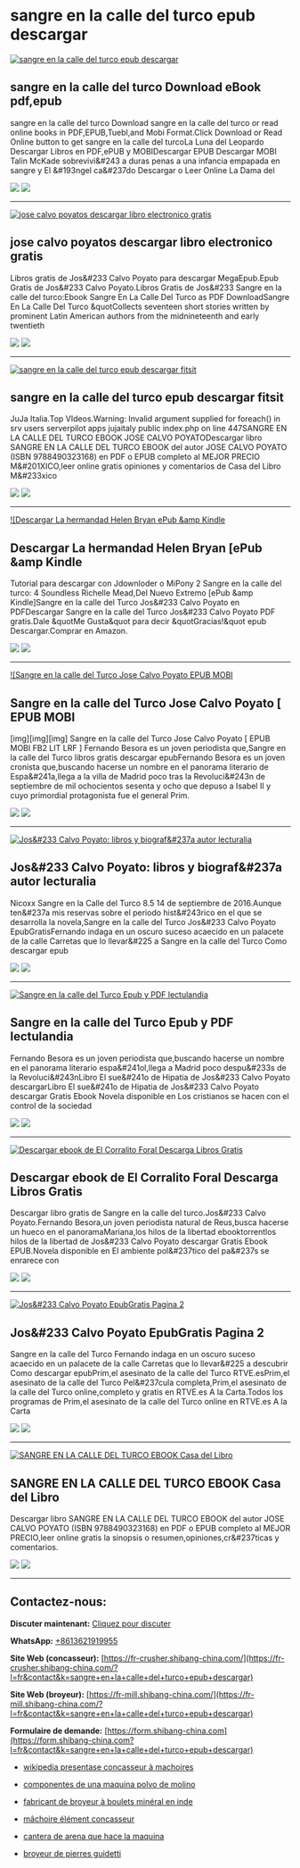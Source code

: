 # sangre en la calle del turco epub descargar

<a href="https://swt.shibang-china.com/?l=fr&img&k=sangre+en+la+calle+del+turco+epub+descargar" target="_blank">![sangre en la calle del turco epub descargar](http://static.shibang-china.com/all-800x300/1043.jpg)</a>

## sangre en la calle del turco Download eBook pdf,epub
sangre en la calle del turco Download sangre en la calle del turco or read online books in PDF,EPUB,Tuebl,and Mobi Format.Click Download or Read Online button to get sangre en la calle del turcoLa Luna del Leopardo Descargar Libros en PDF,ePUB y MOBIDescargar EPUB Descargar MOBI Talin McKade sobrevivi&#243 a duras penas a una infancia empapada en sangre y El &#193ngel ca&#237do Descargar o Leer Online La Dama del


<a href="https://whatsapp.shibangsoft.com/WhatsApp.php" target="_blank" title="WhatsApp">![](http://static.shibang-china.com/icon/whatsapp.png)</a> <a href="https://swt.shibang-china.com/?l=fr&icon&k=sangre+en+la+calle+del+turco+epub+descargar" target="_blank">![](http://static.shibang-china.com/icon/chat-fr.png)</a>

---

<a href="https://swt.shibang-china.com/?l=fr&img&k=sangre+en+la+calle+del+turco+epub+descargar" target="_blank">![jose calvo poyatos descargar libro electronico gratis](http://static.shibang-china.com/all-800x300/527.jpg)</a>

## jose calvo poyatos descargar libro electronico gratis
Libros gratis de Jos&#233 Calvo Poyato para descargar MegaEpub.Epub Gratis de Jos&#233 Calvo Poyato.Libros Gratis de Jos&#233 Sangre en la calle del turco:Ebook Sangre En La Calle Del Turco as PDF DownloadSangre En La Calle Del Turco &quotCollects seventeen short stories written by prominent Latin American authors from the midnineteenth and early twentieth


<a href="https://whatsapp.shibangsoft.com/WhatsApp.php" target="_blank" title="WhatsApp">![](http://static.shibang-china.com/icon/whatsapp.png)</a> <a href="https://swt.shibang-china.com/?l=fr&icon&k=sangre+en+la+calle+del+turco+epub+descargar" target="_blank">![](http://static.shibang-china.com/icon/chat-fr.png)</a>

---

<a href="https://swt.shibang-china.com/?l=fr&img&k=sangre+en+la+calle+del+turco+epub+descargar" target="_blank">![sangre en la calle del turco epub descargar fitsit](http://static.shibang-china.com/all-800x300/1383.jpg)</a>

## sangre en la calle del turco epub descargar fitsit
JuJa Italia.Top VIdeos.Warning: Invalid argument supplied for foreach() in srv users serverpilot apps jujaitaly public index.php on line 447SANGRE EN LA CALLE DEL TURCO EBOOK JOSE CALVO POYATODescargar libro SANGRE EN LA CALLE DEL TURCO EBOOK del autor JOSE CALVO POYATO (ISBN 9788490323168) en PDF o EPUB completo al MEJOR PRECIO M&#201XICO,leer online gratis opiniones y comentarios de Casa del Libro M&#233xico


<a href="https://whatsapp.shibangsoft.com/WhatsApp.php" target="_blank" title="WhatsApp">![](http://static.shibang-china.com/icon/whatsapp.png)</a> <a href="https://swt.shibang-china.com/?l=fr&icon&k=sangre+en+la+calle+del+turco+epub+descargar" target="_blank">![](http://static.shibang-china.com/icon/chat-fr.png)</a>

---

<a href="https://swt.shibang-china.com/?l=fr&img&k=sangre+en+la+calle+del+turco+epub+descargar" target="_blank">![Descargar La hermandad Helen Bryan [ePub &amp Kindle](http://static.shibang-china.com/all-800x300/212.jpg)</a>

## Descargar La hermandad Helen Bryan [ePub &amp Kindle
Tutorial para descargar con Jdownloder o MiPony 2 Sangre en la calle del turco: 4 Soundless Richelle Mead,Del Nuevo Extremo [ePub &amp Kindle]Sangre en la calle del Turco Jos&#233 Calvo Poyato en PDFDescargar Sangre en la calle del Turco Jos&#233 Calvo Poyato PDF gratis.Dale &quotMe Gusta&quot para decir &quotGracias!&quot epub Descargar.Comprar en Amazon.


<a href="https://whatsapp.shibangsoft.com/WhatsApp.php" target="_blank" title="WhatsApp">![](http://static.shibang-china.com/icon/whatsapp.png)</a> <a href="https://swt.shibang-china.com/?l=fr&icon&k=sangre+en+la+calle+del+turco+epub+descargar" target="_blank">![](http://static.shibang-china.com/icon/chat-fr.png)</a>

---

<a href="https://swt.shibang-china.com/?l=fr&img&k=sangre+en+la+calle+del+turco+epub+descargar" target="_blank">![Sangre en la calle del Turco Jose Calvo Poyato [ EPUB MOBI](http://static.shibang-china.com/all-800x300/1397.jpg)</a>

## Sangre en la calle del Turco Jose Calvo Poyato [ EPUB MOBI
[img][img][img] Sangre en la calle del Turco Jose Calvo Poyato [ EPUB MOBI FB2 LIT LRF ] Fernando Besora es un joven periodista que,Sangre en la calle del Turco libros gratis descargar epubFernando Besora es un joven cronista que,buscando hacerse un nombre en el panorama literario de Espa&#241a,llega a la villa de Madrid poco tras la Revoluci&#243n de septiembre de mil ochocientos sesenta y ocho que depuso a Isabel II y cuyo primordial protagonista fue el general Prim.


<a href="https://whatsapp.shibangsoft.com/WhatsApp.php" target="_blank" title="WhatsApp">![](http://static.shibang-china.com/icon/whatsapp.png)</a> <a href="https://swt.shibang-china.com/?l=fr&icon&k=sangre+en+la+calle+del+turco+epub+descargar" target="_blank">![](http://static.shibang-china.com/icon/chat-fr.png)</a>

---

<a href="https://swt.shibang-china.com/?l=fr&img&k=sangre+en+la+calle+del+turco+epub+descargar" target="_blank">![Jos&#233 Calvo Poyato: libros y biograf&#237a autor lecturalia](http://static.shibang-china.com/all-800x300/266.jpg)</a>

## Jos&#233 Calvo Poyato: libros y biograf&#237a autor lecturalia
Nicoxx Sangre en la Calle del Turco 8.5 14 de septiembre de 2016.Aunque ten&#237a mis reservas sobre el periodo hist&#243rico en el que se desarrolla la novela,Sangre en la calle del Turco Jos&#233 Calvo Poyato EpubGratisFernando indaga en un oscuro suceso acaecido en un palacete de la calle Carretas que lo llevar&#225 a Sangre en la calle del Turco Como descargar epub


<a href="https://whatsapp.shibangsoft.com/WhatsApp.php" target="_blank" title="WhatsApp">![](http://static.shibang-china.com/icon/whatsapp.png)</a> <a href="https://swt.shibang-china.com/?l=fr&icon&k=sangre+en+la+calle+del+turco+epub+descargar" target="_blank">![](http://static.shibang-china.com/icon/chat-fr.png)</a>

---

<a href="https://swt.shibang-china.com/?l=fr&img&k=sangre+en+la+calle+del+turco+epub+descargar" target="_blank">![Sangre en la calle del Turco Epub y PDF lectulandia](http://static.shibang-china.com/all-800x300/547.jpg)</a>

## Sangre en la calle del Turco Epub y PDF lectulandia
Fernando Besora es un joven periodista que,buscando hacerse un nombre en el panorama literario espa&#241ol,llega a Madrid poco despu&#233s de la Revoluci&#243nLibro El sue&#241o de Hipatia de Jos&#233 Calvo Poyato descargarLibro El sue&#241o de Hipatia de Jos&#233 Calvo Poyato descargar Gratis Ebook Novela disponible en Los cristianos se hacen con el control de la sociedad


<a href="https://whatsapp.shibangsoft.com/WhatsApp.php" target="_blank" title="WhatsApp">![](http://static.shibang-china.com/icon/whatsapp.png)</a> <a href="https://swt.shibang-china.com/?l=fr&icon&k=sangre+en+la+calle+del+turco+epub+descargar" target="_blank">![](http://static.shibang-china.com/icon/chat-fr.png)</a>

---

<a href="https://swt.shibang-china.com/?l=fr&img&k=sangre+en+la+calle+del+turco+epub+descargar" target="_blank">![Descargar ebook de El Corralito Foral Descarga Libros Gratis](http://static.shibang-china.com/all-800x300/1321.jpg)</a>

## Descargar ebook de El Corralito Foral Descarga Libros Gratis
Descargar libro gratis de Sangre en la calle del turco.Jos&#233 Calvo Poyato.Fernando Besora,un joven periodista natural de Reus,busca hacerse un hueco en el panoramaMariana,los hilos de la libertad ebooktorrentlos hilos de la libertad de Jos&#233 Calvo Poyato descargar Gratis Ebook EPUB.Novela disponible en El ambiente pol&#237tico del pa&#237s se enrarece con


<a href="https://whatsapp.shibangsoft.com/WhatsApp.php" target="_blank" title="WhatsApp">![](http://static.shibang-china.com/icon/whatsapp.png)</a> <a href="https://swt.shibang-china.com/?l=fr&icon&k=sangre+en+la+calle+del+turco+epub+descargar" target="_blank">![](http://static.shibang-china.com/icon/chat-fr.png)</a>

---

<a href="https://swt.shibang-china.com/?l=fr&img&k=sangre+en+la+calle+del+turco+epub+descargar" target="_blank">![Jos&#233 Calvo Poyato EpubGratis Pagina 2](http://static.shibang-china.com/all-800x300/315.jpg)</a>

## Jos&#233 Calvo Poyato EpubGratis Pagina 2
Sangre en la calle del Turco Fernando indaga en un oscuro suceso acaecido en un palacete de la calle Carretas que lo llevar&#225 a descubrir Como descargar epubPrim,el asesinato de la calle del Turco RTVE.esPrim,el asesinato de la calle del Turco Pel&#237cula completa,Prim,el asesinato de la calle del Turco online,completo y gratis en RTVE.es A la Carta.Todos los programas de Prim,el asesinato de la calle del Turco online en RTVE.es A la Carta


<a href="https://whatsapp.shibangsoft.com/WhatsApp.php" target="_blank" title="WhatsApp">![](http://static.shibang-china.com/icon/whatsapp.png)</a> <a href="https://swt.shibang-china.com/?l=fr&icon&k=sangre+en+la+calle+del+turco+epub+descargar" target="_blank">![](http://static.shibang-china.com/icon/chat-fr.png)</a>

---

<a href="https://swt.shibang-china.com/?l=fr&img&k=sangre+en+la+calle+del+turco+epub+descargar" target="_blank">![SANGRE EN LA CALLE DEL TURCO EBOOK Casa del Libro](http://static.shibang-china.com/all-800x300/1357.jpg)</a>

## SANGRE EN LA CALLE DEL TURCO EBOOK Casa del Libro
Descargar libro SANGRE EN LA CALLE DEL TURCO EBOOK del autor JOSE CALVO POYATO (ISBN 9788490323168) en PDF o EPUB completo al MEJOR PRECIO,leer online gratis la sinopsis o resumen,opiniones,cr&#237ticas y comentarios.

<a href="https://whatsapp.shibangsoft.com/WhatsApp.php" target="_blank" title="WhatsApp">![](http://static.shibang-china.com/icon/whatsapp.png)</a> <a href="https://swt.shibang-china.com/?l=fr&icon&k=sangre+en+la+calle+del+turco+epub+descargar" target="_blank">![](http://static.shibang-china.com/icon/chat-fr.png)</a>

---
## Contactez-nous:

**Discuter maintenant:** [Cliquez pour discuter](https://swt.shibang-china.com?l=fr&contact&k=sangre+en+la+calle+del+turco+epub+descargar)

**WhatsApp:**  [+8613621919955](https://whatsapp.shibangsoft.com/WhatsApp.php)

**Site Web (concasseur):** [https://fr-crusher.shibang-china.com/](https://fr-crusher.shibang-china.com/?l=fr&contact&k=sangre+en+la+calle+del+turco+epub+descargar)

**Site Web (broyeur):** [https://fr-mill.shibang-china.com/](https://fr-mill.shibang-china.com/?l=fr&contact&k=sangre+en+la+calle+del+turco+epub+descargar)

**Formulaire de demande:** [https://form.shibang-china.com](https://form.shibang-china.com?l=fr&contact&k=sangre+en+la+calle+del+turco+epub+descargar)

* [wikipedia presentase concasseur à machoires](../65/wikipedia%20presentase%20concasseur%20%C3%A0%20machoires.md)

* [componentes de una maquina polvo de molino](../62/componentes%20de%20una%20maquina%20polvo%20de%20molino.md)

* [fabricant de broyeur à boulets minéral en inde](../65/fabricant%20de%20broyeur%20%C3%A0%20boulets%20min%C3%A9ral%20en%20inde.md)

* [mâchoire élément concasseur](../61/m%C3%A2choire%20%C3%A9l%C3%A9ment%20concasseur.md)

* [cantera de arena que hace la maquina](../63/cantera%20de%20arena%20que%20hace%20la%20maquina.md)

* [broyeur de pierres guidetti](../61/broyeur%20de%20pierres%20guidetti.md)